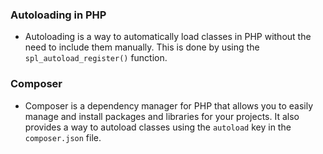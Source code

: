 ### Autoloading in PHP
- Autoloading is a way to automatically load classes in PHP without the need to include them manually. This is done by using the `spl_autoload_register()` function.

### Composer 
- Composer is a dependency manager for PHP that allows you to easily manage and install packages and libraries for your projects. It also provides a way to autoload classes using the `autoload` key in the `composer.json` file.